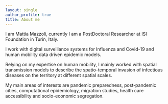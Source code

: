 ```yaml
---
layout: single
author_profile: true
title: About me
---
```




I am Mattia Mazzoli, currently I am a PostDoctoral Researcher at ISI Foundation in Turin, Italy.

I work with digital surveillance systems for Influenza and Covid-19 and human mobility data driven epidemic models.

Relying on my expertise on human mobility, I mainly worked with spatial transmission models to describe the spatio-temporal invasion of infectious diseases on the territory at different spatial scales.

My main areas of interests are pandemic preparedness, post-pandemic cities, computational epidemiology, migration studies, health care accessibility and socio-economic segregation.

